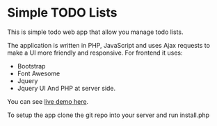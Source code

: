 # Simple TODO Lists
This is simple todo web app that allow you manage todo lists.

The application is written in PHP, JavaScript and uses Ajax requests to make a UI more friendly and responsive.
For frontend it uses:
- Bootstrap
- Font Awesome
- Jquery
- Jquery UI
And PHP at server side.

You can see [live demo here](http://hnet.xyz/).

To setup the app clone the git repo into your server and run install.php